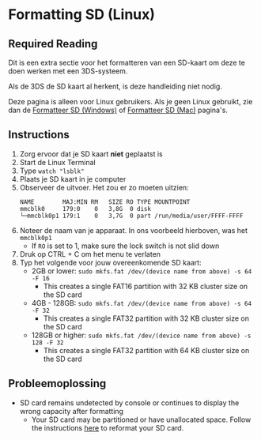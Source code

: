 # Formatting SD (Linux)

## Required Reading

Dit is een extra sectie voor het formatteren van een SD-kaart om deze te doen werken met een 3DS-systeem.

Als de 3DS de SD kaart al herkent, is deze handleiding niet nodig.

Deze pagina is alleen voor Linux gebruikers. Als je geen Linux gebruikt, zie dan de [Formatteer SD (Windows)](formatting-sd-\(windows\)) of [Formatteer SD (Mac)](formatting-sd-\(mac\)) pagina's.

## Instructions

1. Zorg ervoor dat je SD kaart **niet** geplaatst is
2. Start de Linux Terminal
3. Type `watch "lsblk"`
4. Plaats je SD kaart in je computer
5. Observeer de uitvoer. Het zou er zo moeten uitzien:
    ```
    NAME        MAJ:MIN RM   SIZE RO TYPE MOUNTPOINT
    mmcblk0     179:0    0   3,8G  0 disk
    └─mmcblk0p1 179:1    0   3,7G  0 part /run/media/user/FFFF-FFFF
    ```
6. Noteer de naam van je apparaat. In ons voorbeeld hierboven, was het `mmcblk0p1`
    - If `RO` is set to 1, make sure the lock switch is not slid down
7. Druk op CTRL + C om het menu te verlaten
8. Typ het volgende voor jouw overeenkomende SD kaart:
    - 2GB or lower: `sudo mkfs.fat /dev/(device name from above) -s 64 -F 16`
        - This creates a single FAT16 partition with 32 KB cluster size on the SD card
    - 4GB - 128GB: `sudo mkfs.fat /dev/(device name from above) -s 64 -F 32`
        - This creates a single FAT32 partition with 32 KB cluster size on the SD card
    - 128GB or higher: `sudo mkfs.fat /dev/(device name from above) -s 128 -F 32`
        - This creates a single FAT32 partition with 64 KB cluster size on the SD card

## Probleemoplossing

- SD card remains undetected by console or continues to display the wrong capacity after formatting
    - Your SD card may be partitioned or have unallocated space. Follow the instructions [here](https://wiki.hacks.guide/wiki/SD_Clean/Linux) to reformat your SD card.
